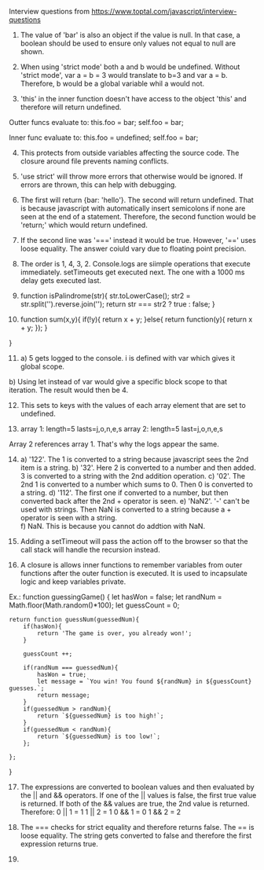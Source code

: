 Interview questions from https://www.toptal.com/javascript/interview-questions

1. The value of 'bar' is also an object if the value is null.  In that case, a boolean should be used to ensure only values not equal to null are shown.

2. When using 'strict mode' both a and b would be undefined.  Without 'strict mode', var a = b = 3 would translate to b=3 and var a = b.  Therefore, b would be a global variable whil a would not.    

3. 'this' in the inner function doesn't have access to the object 'this' and therefore will return undefined.

Outter funcs evaluate to:
this.foo = bar;
self.foo = bar;

Inner func evaluate to:
this.foo = undefined;
self.foo = bar;

4.  This protects from outside variables affecting the source code.  The closure around file prevents naming conflicts.

5. 'use strict' will throw more errors that otherwise would be ignored.  If errors are thrown, this can help with debugging.  

6. The first will return {bar: 'hello'}.  The second will return undefined.  That is because javascript with automatically insert semicolons if none are seen at the end of a statement.  Therefore, the second function would be 'return;' which would return undefined.

7.  If the second line was '===' instead it would be true.  However, '==' uses loose equality.  The answer coiuld vary due to floating point precision.

8.  The order is 1, 4, 3, 2.  Console.logs are siimple operations that execute immediately.  setTimeouts get executed next.  The one with a 1000 ms delay gets executed last.

9. function isPalindrome(str){
    str.toLowerCase();
    str2 = str.split('').reverse.join('');
    return str === str2 ? true : false;
}

10. function sum(x,y){
    if(!y){
        return x + y;
    }else{
        return function(y){
            return x + y;
        });
    }

}

11. a) 5 gets logged to the console.  i is defined with var which gives it global scope.

b) Using let instead of var would give a specific block scope to that iteration.  The result would then be 4.

12. This sets to keys with the values of each array element that are set to undefined.

13. array 1: length=5 lasts=j,o,n,e,s
array 2: length=5 last=j,o,n,e,s

Array 2 references array 1.  That's why the logs appear the same.

14. a) '122'.  The 1 is converted to a string because javascript sees the 2nd item is a string.
b) '32'.  Here 2 is converted to a number and then added.  3 is converted to a string with the 2nd addition operation.
c) '02'.  The 2nd 1 is converted to a number which sums to 0.  Then 0 is converted to a string.
d) '112'.  The first one if converted to a number, but then converted back after the 2nd + operator is seen.
e) 'NaN2'.  '-' can't be used with strings. Then NaN is converted to a string because a + operator is seen with a string.  
f) NaN.  This is because you cannot do addtion with NaN. 

15. Adding a setTimeout will pass the action off to the browser so that the call stack will handle the recursion instead.

16. A closure is allows inner functions to remember variables from outer functions after the outer function is executed.  It is used to incapsulate logic and keep variables private.  

Ex.:
function guessingGame() {
    let hasWon = false;
    let randNum = Math.floor(Math.random()*100);
    let guessCount = 0;

    return function guessNum(guessedNum){
        if(hasWon){
            return 'The game is over, you already won!';
        }

        guessCount ++;
    
        if(randNum === guessedNum){
            hasWon = true;
            let message = `You win! You found ${randNum} in ${guessCount} guesses.`;
            return message;
        }
        if(guessedNum > randNum){
            return `${guessedNum} is too high!`;
        }
        if(guessedNum < randNum){
            return `${guessedNum} is too low!`;
        };
    
    };
}

17. The expressions are converted to boolean values and then evaluated by the || and && operators.  If one of the || values is false, the first true value is returned.  If both of the && values are true, the 2nd value is returned.  Therefore:
0 || 1 = 1
1 || 2 = 1
0 && 1 = 0
1 && 2 = 2

18. The === checks for strict equality and therefore returns false.  The == is loose equality.  The string gets converted to false and therefore the first expression returns true.

19. 